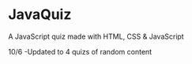 # JavaQuiz
A JavaScript quiz made with HTML, CSS &amp; JavaScript

10/6 -Updated to 4 quizs of random content
